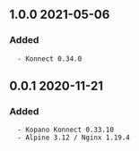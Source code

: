 ## 1.0.0 2021-05-06 <dave at tiredofit dot ca>

   ### Added
      - Konnect 0.34.0


## 0.0.1 2020-11-21 <dave at tiredofit dot ca>

   ### Added
      - Kopano Konnect 0.33.10
      - Alpine 3.12 / Nginx 1.19.4


